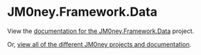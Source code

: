# JM0ney.Framework.Data

View the [documentation for the JM0ney.Framework.Data](https://jason-iverson.com/documentation/JM0ney.Framework.Data) project.

Or, [view all of the different JM0ney projects and documentation](https://jason-iverson.com/documentation).